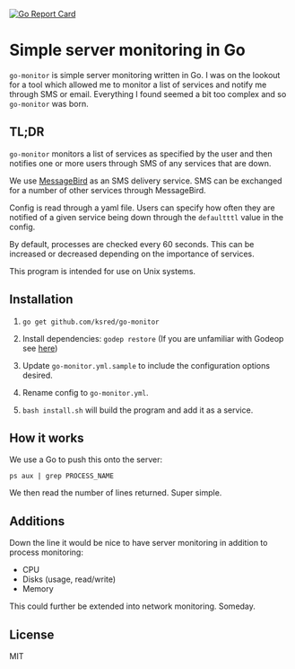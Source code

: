 [![Go Report Card](https://goreportcard.com/badge/github.com/ksred/go-monitor)](https://goreportcard.com/report/github.com/ksred/go-monitor)

# Simple server monitoring in Go

`go-monitor` is simple server monitoring written in Go. I was on the lookout for a tool which allowed me 
to monitor a list of services and notify me through SMS or email. Everything I found seemed a bit too complex 
and so `go-monitor` was born.

## TL;DR
`go-monitor` monitors a list of services as specified by the user and then notifies one or more users through SMS 
of any services that are down.

We use [MessageBird](https://www.messagebird.com/) as an SMS delivery service. SMS can be exchanged for a 
number of other services through MessageBird.

Config is read through a yaml file.
Users can specify how often they are notified of a given service being down through the `defaultttl` value in the config.

By default, processes are checked every 60 seconds. This can be increased or decreased depending on the importance of services.

This program is intended for use on Unix systems.

## Installation
1. `go get github.com/ksred/go-monitor`

2. Install dependencies: `godep restore`  (If you are unfamiliar with Godeop see [here](https://github.com/tools/godep))

3. Update `go-monitor.yml.sample` to include the configuration options desired. 

4. Rename config to `go-monitor.yml`.

5. `bash install.sh` will build the program and add it as a service. 

## How it works
We use a Go to push this onto the server:

`ps aux | grep PROCESS_NAME`

We then read the number of lines returned. Super simple.

## Additions
Down the line it would be nice to have server monitoring in addition to process monitoring:

- CPU
- Disks (usage, read/write)
- Memory

This could further be extended into network monitoring. Someday.

## License
MIT
